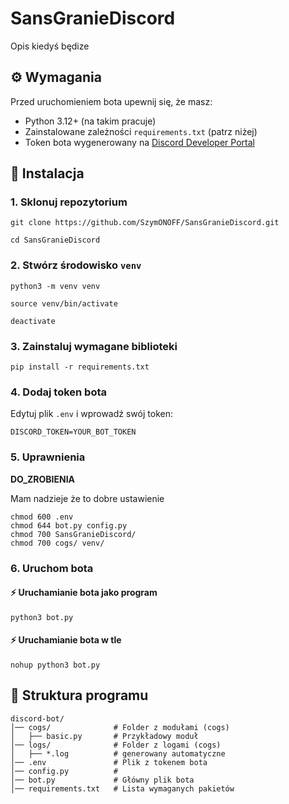 # SansGranieDiscord

Opis kiedyś będize


## ⚙️ Wymagania

Przed uruchomieniem bota upewnij się, że masz:

- Python 3.12+ (na takim pracuje)
- Zainstalowane zależności `requirements.txt` (patrz niżej)
- Token bota wygenerowany na [Discord Developer Portal](https://discord.com/developers/applications)

## 🔧 Instalacja

### 1. Sklonuj repozytorium

`git clone https://github.com/SzymONOFF/SansGranieDiscord.git`

`cd SansGranieDiscord`

### 2. Stwórz środowisko `venv`

`python3 -m venv venv`

`source venv/bin/activate`

`deactivate`

### 3. Zainstaluj wymagane biblioteki

`pip install -r requirements.txt`

### 4. Dodaj token bota

Edytuj plik `.env` i wprowadź swój token:

```
DISCORD_TOKEN=YOUR_BOT_TOKEN
```

### 5. Uprawnienia

**DO_ZROBIENIA**

Mam nadzieje że to dobre ustawienie

```
chmod 600 .env
chmod 644 bot.py config.py
chmod 700 SansGranieDiscord/
chmod 700 cogs/ venv/
```

### 6. Uruchom bota

#### ⚡ Uruchamianie bota jako program

`python3 bot.py`

#### ⚡ Uruchamianie bota w tle

`nohup python3 bot.py`

## 📂 Struktura programu

```
discord-bot/
│── cogs/              # Folder z modułami (cogs)
│   ├── basic.py       # Przykładowy moduł
│── logs/              # Folder z logami (cogs)
│   ├── *.log          # generowany automatyczne
│── .env               # Plik z tokenem bota
│── config.py          #
│── bot.py             # Główny plik bota
│── requirements.txt   # Lista wymaganych pakietów
```
